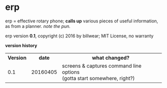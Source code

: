 # erp
erp = effective rotary phone; 
**calls up** various pieces of useful information, as from a planner. 
*note the pun.*

erp version **0.1**, copyright (c) 2016 by billwear; 
MIT License, no warranty

**version history**
<table><tr>
<th>Version</th><th>date</th><th>what changed?</th>
</tr><tr>
<td>0.1</td><td>20160405</td><td>screens & captures command line options<br>
(gotta start somewhere, right?)</td>
</tr>
</table>

